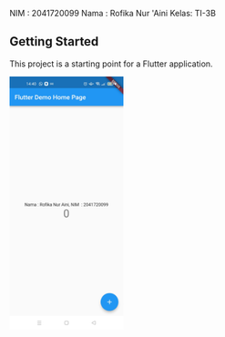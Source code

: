 NIM  : 2041720099
Nama : Rofika Nur 'Aini
Kelas: TI-3B

## Getting Started

This project is a starting point for a Flutter application.

<img src="image/image1.jpeg" alt="drawing" style="width:200px;"/>
